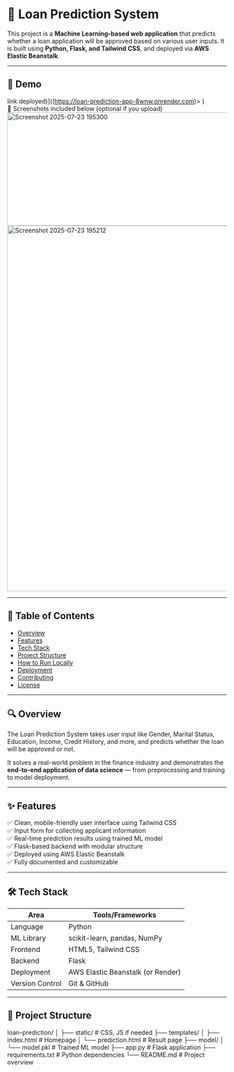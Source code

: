 # 🏦 Loan Prediction System

This project is a **Machine Learning-based web application** that predicts whether a loan application will be approved based on various user inputs. It is built using **Python, Flask, and Tailwind CSS**, and deployed via **AWS Elastic Beanstalk**.

---

## 🚀 Demo
link deployed)]((https://loan-prediction-app-8wnw.onrender.com)>
)  
📸 Screenshots included below (optional if you upload)
<img width="585" height="260" alt="Screenshot 2025-07-23 195300" src="https://github.com/user-attachments/assets/34d9f0e2-49a1-4523-9f2f-02269cf755ca" />
<img width="830" height="838" alt="Screenshot 2025-07-23 195212" src="https://github.com/user-attachments/assets/c064cccc-2caf-4820-9f15-b83bfb252c24" />

---

## 📌 Table of Contents

- [Overview](#-overview)
- [Features](#-features)
- [Tech Stack](#-tech-stack)
- [Project Structure](#-project-structure)
- [How to Run Locally](#-how-to-run-locally)
- [Deployment](#-deployment)
- [Contributing](#-contributing)
- [License](#-license)

---

## 🔍 Overview

The Loan Prediction System takes user input like Gender, Marital Status, Education, Income, Credit History, and more, and predicts whether the loan will be approved or not.

It solves a real-world problem in the finance industry and demonstrates the **end-to-end application of data science** — from preprocessing and training to model deployment.

---

## ✨ Features

✅ Clean, mobile-friendly user interface using Tailwind CSS  
✅ Input form for collecting applicant information  
✅ Real-time prediction results using trained ML model  
✅ Flask-based backend with modular structure  
✅ Deployed using AWS Elastic Beanstalk  
✅ Fully documented and customizable  

---

## 🛠️ Tech Stack

| Area          | Tools/Frameworks                   |
|---------------|------------------------------------|
| Language      | Python                             |
| ML Library    | scikit-learn, pandas, NumPy        |
| Frontend      | HTML5, Tailwind CSS                |
| Backend       | Flask                              |
| Deployment    | AWS Elastic Beanstalk (or Render)  |
| Version Control | Git & GitHub                     |

---

## 📁 Project Structure

loan-prediction/
│
├── static/ # CSS, JS if needed
├── templates/
│ ├── index.html # Homepage
│ └── prediction.html # Result page
├── model/
│ └── model.pkl # Trained ML model
├── app.py # Flask application
├── requirements.txt # Python dependencies
└── README.md # Project overview
